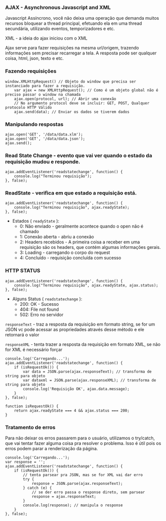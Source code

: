 ### AJAX - Asynchronous Javascript and XML
Javascript Assíncrono, você não deixa uma operação que demanda muitos recursos bloquear a thread principal, efetuando ela em uma thread secundária, utilizando eventos, temporizadores e etc.

XML - a ideia do ajax iniciou com o XML

Ajax serve para fazer requisições na mesma url/origem, trazendo informações sem precisar recarregar a tela. A resposta pode ser qualquer coisa, html, json, texto e etc.
    
### Fazendo requisições

```
window.XMLHttpRequest() // Objeto do window que precisa ser instanciado para fazer a requisição.
    var ajax = new XMLHttpRequest(); // Como é um objeto global não é preciso passar o window na chamada
    ajax.open(protocol, url); // Abrir uma conexão
    // No argumento protocol deve se incluir: GET, POST, Qualquer protocolo HTTP Válido
    ajax.send(data); // Enviar os dados se tiverem dados
```

### Manipulando respostas
```
ajax.open('GET', '/data/data.xlm');
ajax.open('GET', '/data/data.json');
ajax.send();
```

### Read State Change - evento que vai ver quando o estado da requisição mudou e responde.
```
ajax.addEventListener('readstatechange', function() {
    console.log("Terminou requisição");
}, false);
```
    
### ReadState - verifica em que estado a requisição está.
```
ajax.addEventListener('readstatechange', function() {
    console.log("Terminou requisição", ajax.readyState);
}, false);

```
- Estados ( `readyState` ): 
    - 0: Não enviado - geralmente acontece quando o open não é chamado
    - 1: Conexão aberta - abriu a conexão
    - 2: Headers recebidos - A primeira coisa a receber em uma requisição são os headers, que contém algumas informações gerais.
    - 3: Loading - carregando o corpo do request
    - 4: Concluído - requisição concluída com sucesso
        
### HTTP STATUS

```
ajax.addEventListener('readstatechange', function() {
    console.log("Terminou requisição", ajax.readyState, ajax.status);
}, false);

```
- Alguns Status ( `readstatechange` ): 
    - 200: OK - Sucesso
    - 404: File not found
    - 502: Erro no servidor
    

`responseText` - traz a resposta da requisição em formato string, se for um JSON vc pode acessar as propriedades através desse método e ele retornará o valor

`responseXML` - tenta trazer a resposta da requisição em formato XML, se não for XML é necessário forçar 
```
console.log('Carregando...');
ajax.addEventListener('readstatechange', function() {
    if (isRequestOk()) {
        var data = JSON.parse(ajax.responseText); // transforma de string para objeto
        var dataxml = JSON.parse(ajax.responseXML); // transforma de string para objeto
        console.log('Requisição OK', ajax.data.message);
    }
}, false);

function isRequestOk() {
    return ajax.readyState === 4 && ajax.status === 200;
}
```


### Tratamento de erros
Para não deixar os erros passarem para o usuário, utilizamos o try/catch, que vai tentar fazer alguma coisa pra resolver o problema. Isso é útil pois os erros podem parar a renderização da página.
```
console.log('Carregando...');
var response = '';
ajax.addEventListener('readstatechange', function() {
    if (isRequestOk()) {
        // tenta parsear pra JSON, mas se for XML vai dar erro
        try {
            response = JSON.parse(ajax.responseText);
        } catch (e) {
            // se der erro passa o response direto, sem parsear
            response = ajax.responseText;
        }
        console.log(response); // manipula o response
    }
}, false);
```